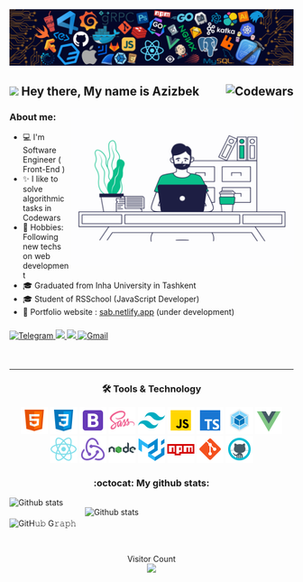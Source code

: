 <img width="auto" src=".github/header.png" />

## <img src="https://media.giphy.com/media/hvRJCLFzcasrR4ia7z/giphy.gif" width="25"> Hey there, My name is Azizbek <img align="right" alt="Codewars" src="https://www.codewars.com/users/Azizbek98/badges/large"/><br />

<img align="right" alt="Programmer" src="programmer.gif" width="395" height="280" />

###

### About me:

- 💻 I'm Software Engineer ( Front-End )
- ✨ I like to solve algorithmic tasks in Codewars
- 🔭 Hobbies: Following new techs on web development
- 🎓 Graduated from Inha University in Tashkent
- 🎓 Student of RSSchool (JavaScript Developer)
- 🎨 Portfolio website : <a href="https://a-samatov22.netlify.app/" target="_blank">sab.netlify.app</a> (under development)

###

<div align="left">
  <a href="https://t.me/a_Samatov">
    <img alt="Telegram" src="https://img.shields.io/badge/Telegram-2CA5E0?style=for-the-badge&logo=telegram&logoColor=white" />
  </a>
  <a href="https://www.linkedin.com/in/azizbek-samatov-b27859188/">
    <img src="https://img.shields.io/badge/linkedin-%230077B5.svg?&style=for-the-badge&logo=linkedin&logoColor=white" />
  </a>
  <a href="#">
    <img src="https://img.shields.io/badge/Discord-%237289DA.svg?style=for-the-badge&logo=discord&logoColor=white" />
  </a>
  <a href="mailto:azizbeksamatov98@gmail.com">
    <img alt="Gmail" src="https://img.shields.io/badge/Gmail-D14836?style=for-the-badge&logo=gmail&logoColor=white" />
  </a>
  <br />
</div>

####

<div align="center" width="auto">
<br />
<hr />
  <h3 align="center">🛠 Tools & Technology</h3>

  <img alt="html" src=".github/1.png" />
  <img alt="css" src=".github/2.png" />
  <img alt="bootstrap" src=".github/3.png" />
  <img alt="scss" src=".github/4.png" />
  <img alt="tailwind" src=".github/5.png" />
  <img alt="javascript" src=".github/6.png" />
  <img alt="typescript" src=".github/7.png" />
  <img alt="webpack" src=".github/8.png" />
  <img alt="vuejs" src=".github/9.png" />
  <img alt="reactjs" src=".github/10.png" />
  <img alt="redux" src=".github/11.png" />
  <img alt="nodejs" src=".github/12.png" />
  <img alt="material-ui" src=".github/13.png" />
  <img alt="npm" src=".github/14.png" />
  <img alt="git" src=".github/15.png" />
  <img alt="github" src=".github/16.png" />
</div>

<div align="center">
  <h3>:octocat: My github stats:</h3>
</div>
<div>
  <img align="left" alt="Github stats" src="https://github-readme-stats.vercel.app/api?username=azizbek98&theme=gradient" width="430" />
  <img align="right" alt="Github stats" src="https://github-readme-stats.vercel.app/api/top-langs/?username=azizbek98&langs_count=6&layout=compact&theme=gradient" width="370" />
  <br />
</div>

<div align='center'>
  <h4></h4>
</div>

![GitH𝚞𝚋 G𝚛𝚊𝚙𝚑](https://activity-graph.herokuapp.com/graph?username=Azizbek98&theme=react-dark&hide_border=true&area=true)

<br />

<div>
  <p align="center"> 
    Visitor Count
    </br>
    <img src="https://profile-counter.glitch.me/Azizbek98/count.svg" />
  </p>
</div>
